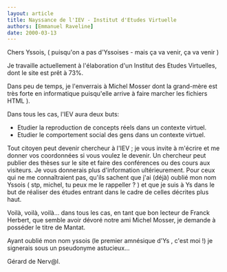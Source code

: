 ```yaml
---
layout: article
title: Nayssance de l'IEV - Institut d'Etudes Virtuelle
authors: [Emmanuel Raveline]
date: 2000-03-13
---
```


Chers Yssois,
( puisqu'on a pas d'Yssoises - mais ça va venir, ça va venir )

Je travaille actuellement à l'élaboration d'un Institut des Etudes Virtuelles, dont le site est prêt à 73%. 

Dans peu de temps, je l'enverrais à Michel Mosser dont la grand-mère est très forte en informatique  puisqu'elle arrive à faire marcher les fichiers HTML ).

Dans tous les cas, l'IEV aura deux buts:

- Etudier la reproduction de concepts réels dans un contexte virtuel.
- Etudier le comportement social des gens dans un contexte virtuel.

Tout citoyen peut devenir chercheur à l'IEV ; je vous invite à m'écrire et me donner vos coordonnées si vous voulez le devenir. Un chercheur peut publier des thèses sur le site et faire des conférences ou des cours aux visiteurs. Je vous donnerais plus d'information ultérieurement. Pour ceux qui ne me connaîtraient pas, qu'ils sachent que j'ai (déjà) oublié mon nom Yssois ( stp, michel, tu peux me le rappeller ? ) et que je suis à Ys dans le but de réaliser des études entrant dans le cadre de celles décrites plus haut.

Voilà, voilà, voilà... dans tous les cas, en tant que bon lecteur de Franck Herbert, que semble avoir dévoré notre ami Michel Mosser, je demande à posséder le titre de Mantat.

Ayant oublié mon nom yssois (le premier amnésique d'Ys , c'est moi !) je signerais sous un pseudonyme astucieux...

Gérard de Nerv@l.
